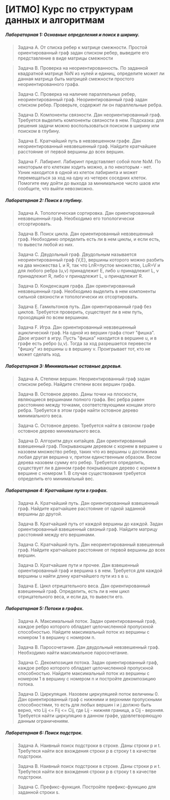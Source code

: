 # [ИТМО] Курс по структурам данных и алгоритмам

##### Лабораторная 1:  Основные определения и поиск в ширину.
   
   > Задача А. От списка ребер к матрице смежности. Простой ориентированный граф задан списком ребер, выведите его представление в виде матрицы смежности

   > Задача B. Проверка на неориентированность. По заданной квадратной матрице NxN из нулей и единиц, определите может ли данная матрица быть матрицей смежности простого неориентированного графа.

   > Задача C. Проверка на наличие параллельных ребер, неориентированный граф. Неориентированный граф задан списком ребер. Проверьте, содержит ли он параллельные ребра.

   > Задача D. Компоненты связности. Дан неориентированный граф. Требуется выделить компоненты связности в нем. Подсказка: для решения задачи можно воспользоваться поиском в ширину или поиском в глубину.

   > Задача E. Кратчайший путь в невзвешенном графе. Дан неориентированный невзвешенный граф. Найдите кратчайшее расстояние от первой вершины до всех вершин.

   > Задача F. Лабиринт. Лабиринт представляет собой поле NxM. По некоторым его клеткам ходить можно, а по некоторым - нет. Узник находится в одной из клеток лабиринта и может перемещаться за ход на одну из четерех соседних клеток. Помогите ему дойти до выхода за минимальное число шаов или сообщите, что выйти невозможно.
##### Лабораторная 2: Поиск в глубину.
   > Задача А. Топологическая сортировка. Дан ориентированный невзвешенный граф. Необходимо его топологически отсортировать.

   > Задача B. Поиск цикла. Дан ориентированный невзвешенный граф. Необходимо определить есть ли в нем циклы, и если есть, то вывести любой из них.

   > Задача С. Двудольный граф. Двудольным называется неориентированный граф {V,E}, вершины которого можно разбить на два множества L и R, так что LnR=пустое множество, LuR=V и для любого ребра (u,v) принадлежит E, либо u принадлежит L, v принадлежит R, либо v принадлежит L, u принадлежит R.

   > Задача D. Конденсация графа. Дан ориентированный невзвешенный граф. Необходимо выделить в нем компоненты сильной связности и топологически их отсортировать.

   > Задача E. Гамильтонов путь. Дан ориентированный граф без циклов. Требуется проверить, существует ли в нем путь, проходящий по всем вершинам.

   > Задача F. Игра. Дан ориентированный невзвешенный ациклический граф. На одной из вершин графа стоит "фишка". Двое играют в игру. Пусть "фишка" находится в вершине u, и в графе есть ребро (u,v). Тогда за ход разрешается перевести "фишку" из вершины u в вершину v. Проигрывает тот, кто не может сделать ход.
##### Лабораторная 3: Минимальные остовные деревья. 
   > Задача А. Степени вершин. Неориентированный граф задан списком ребер. Найдите степени всех вершин графа.

   > Задача B. Остовное дерево. Даны точки на плоскости, являющиеся вершинами полного графа. Вес ребра равен расстоянию между точками, соответствующими концам этого ребра. Требуется в этом графе найти остовное дерево минимального веса.

   > Задача С. Остовное дерево. Требуется найти в связном графе остовное дерево минимального веса.

   > Задача D. Алгоритм двух китайцев. Дан ориентированный взвешенный граф. Покрывающим деревом с корнем в вершине u назовем множество ребер, таких что из вершины u достижима любая другая вершина v, притом единственным образом. Весом дерева назовем сумму его ребер. Требуется определить, существует ли в данном графе покрывающее дерево с корнем в вершине с номером 1. В случае существования требуется определить его минимальный вес.

   ##### Лабораторная 4: Кратчайшие пути в графах.

   > Задача А. Кратчайший путь. Дан ориентированный взвешенный граф. Найдите кратчайшее расстояние от одной заданной вершины до другой.

   > Задача B. Кратчайший путь от каждой вершины до каждой. Задан ориентированный взвешенный связный граф. Найдите матрицу расстояний между его вершинами.

   > Задача С. Кратчайший путь. Дан неориентированный взвешенный граф. Найдите кратчайшее расстояние от первой вершины до всех вершин.

   > Задача D. Кратчайшие пути и прочее. Дан взвешенный ориентированный граф и вершина s в нем. Требуется для каждой вершины u найти длину кратчайшего пути из s в u.

   > Задача E. Цикл отрицательного веса. Дан ориентированный взвешенный граф. Определить, есть ли в нем цикл отрицательного веса, и если да, то вывести его.

   ##### Лабораторная 5: Потоки в графах.

   > Задача А. Максимальный поток. Задан ориентированный граф, каждое ребро которого обладает целочисленной пропускной способностью. Найдите максимальный поток из вершины с номером 1 в вершину с номером n.

   > Задача B. Паросочетание. Дан двудольный невзвешенный граф. Необходимо найти максимальное паросочетание.

   > Задача С. Декомпозиция потока. Задан ориентированный граф, каждое ребро которого обладает целочисленной пропускной способностью. Найдите максимальный поток из вершины с номером 1 в вершину с номером n и постройте декомпозицию потока.

   > Задача D. Циркуляция. Назовем циркуляцией поток величины 0. Дан ориентированный граф с нижними и верхними пропускными способностями, то есть для любых вершин i и j должно быть верно, что Lij <= Fij <= Cij, где Lij - нижняя граница, а Cij - верхняя. Требуется найти циркуляцию в данном графе, удовлетворяющую данным ограничениям.

##### Лабораторная 6: Поиск подстрок.
> Задача А. Наивный поиск подстроки в строке. Даны строки p и t. Требутеся найти все вхождения строки p в строку t в качестве подстроки.

> Задача B. Наивный поиск подстроки в строке. Даны строки p и t. Требутеся найти все вхождения строки p в строку t в качестве подстроки.

> Задача С. Префикс-функция. Постройте префикс-функцию для заданной строки s.
